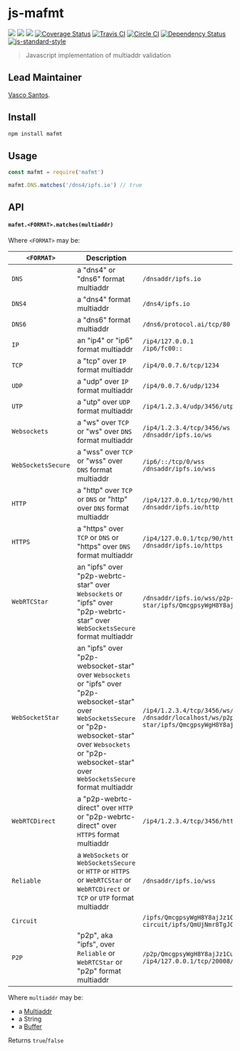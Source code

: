 js-mafmt
========

[![](https://img.shields.io/badge/made%20by-Protocol%20Labs-blue.svg?style=flat-square)](http://ipn.io)
[![](https://img.shields.io/badge/project-IPFS-blue.svg?style=flat-square)](http://ipfs.io/)
[![](https://img.shields.io/badge/freenode-%23ipfs-blue.svg?style=flat-square)](http://webchat.freenode.net/?channels=%23ipfs)
[![Coverage Status](https://coveralls.io/repos/github/whyrusleeping/js-mafmt/badge.svg?branch=master)](https://coveralls.io/github/whyrusleeping/js-mafmt?branch=master)
[![Travis CI](https://travis-ci.org/whyrusleeping/js-mafmt.svg?branch=master)](https://travis-ci.org/whyrusleeping/js-mafmt)
[![Circle CI](https://circleci.com/gh/whyrusleeping/js-mafmt.svg?style=svg)](https://circleci.com/gh/whyrusleeping/js-mafmt)
[![Dependency Status](https://david-dm.org/whyrusleeping/js-mafmt.svg?style=flat-square)](https://david-dm.org/whyrusleeping/js-mafmt) [![js-standard-style](https://img.shields.io/badge/code%20style-standard-brightgreen.svg?style=flat-square)](https://github.com/feross/standard)

> Javascript implementation of multiaddr validation

## Lead Maintainer

[Vasco Santos](https://github.com/vasco-santos).

## Install

```sh
npm install mafmt
```

## Usage

```js
const mafmt = require('mafmt')

mafmt.DNS.matches('/dns4/ipfs.io') // true
```

## API

#### `mafmt.<FORMAT>.matches(multiaddr)`

Where `<FORMAT>` may be:

| `<FORMAT>` | Description | Example(s) |
| --- | --- | --- |
| `DNS` | a "dns4" or "dns6" format multiaddr | `/dnsaddr/ipfs.io`
| `DNS4` | a "dns4" format multiaddr | `/dns4/ipfs.io` |
| `DNS6` | a "dns6" format multiaddr | `/dns6/protocol.ai/tcp/80` |
| `IP` | an "ip4" or "ip6" format multiaddr | `/ip4/127.0.0.1` <br> `/ip6/fc00::` |
| `TCP` | a "tcp" over `IP` format multiaddr | `/ip4/0.0.7.6/tcp/1234` |
| `UDP` | a "udp" over `IP` format multiaddr | `/ip4/0.0.7.6/udp/1234` |
| `UTP` | a "utp" over `UDP` format multiaddr | `/ip4/1.2.3.4/udp/3456/utp` |
| `Websockets` | a "ws" over `TCP` or "ws" over `DNS` format multiaddr | `/ip4/1.2.3.4/tcp/3456/ws` <br> `/dnsaddr/ipfs.io/ws` |
| `WebSocketsSecure` | a "wss" over `TCP` or "wss" over `DNS` format multiaddr | `/ip6/::/tcp/0/wss` <br> `/dnsaddr/ipfs.io/wss` |
| `HTTP` | a "http" over `TCP` or `DNS` or "http" over `DNS` format multiaddr | `/ip4/127.0.0.1/tcp/90/http` <br> `/dnsaddr/ipfs.io/http` |
| `HTTPS` | a "https" over `TCP` or `DNS` or "https" over `DNS` format multiaddr | `/ip4/127.0.0.1/tcp/90/https` <br> `/dnsaddr/ipfs.io/https` |
| `WebRTCStar` | an "ipfs" over "p2p-webrtc-star" over `Websockets` or "ipfs" over "p2p-webrtc-star" over `WebSocketsSecure` format multiaddr | `/dnsaddr/ipfs.io/wss/p2p-webrtc-star/ipfs/QmcgpsyWgH8Y8ajJz1Cu72KnS5uo2Aa2LpzU7kinSoooo4` |
| `WebSocketStar` | an "ipfs" over "p2p-websocket-star" over `Websockets` or "ipfs" over "p2p-websocket-star" over `WebSocketsSecure` or "p2p-websocket-star" over `Websockets` or "p2p-websocket-star" over `WebSocketsSecure` format multiaddr | `/ip4/1.2.3.4/tcp/3456/ws/p2p-websocket-star` <br> `/dnsaddr/localhost/ws/p2p-websocket-star/ipfs/QmcgpsyWgH8Y8ajJz1Cu72KnS5uo2Aa2LpzU7kinSoooo4` |
| `WebRTCDirect` | a "p2p-webrtc-direct" over `HTTP` or "p2p-webrtc-direct" over `HTTPS` format multiaddr | `/ip4/1.2.3.4/tcp/3456/http/p2p-webrtc-direct` |
| `Reliable` | a `WebSockets` or `WebSocketsSecure` or `HTTP` or `HTTPS` or `WebRTCStar` or `WebRTCDirect` or `TCP` or `UTP` format multiaddr | `/dnsaddr/ipfs.io/wss` |
| `Circuit` |  | `/ipfs/QmcgpsyWgH8Y8ajJz1Cu72KnS5uo2Aa2LpzU7kinSoooo4/p2p-circuit/ipfs/QmUjNmr8TgJCn1Ao7DvMy4cjoZU15b9bwSCBLE3vwXiwgj` |
| `P2P` | "p2p", aka "ipfs", over `Reliable` or `WebRTCStar` or "p2p" format multiaddr | `/p2p/QmcgpsyWgH8Y8ajJz1Cu72KnS5uo2Aa2LpzU7kinSoooo4` <br> `/ip4/127.0.0.1/tcp/20008/ws/p2p/QmUjNmr8TgJCn1Ao7DvMy4cjoZU15b9bwSCBLE3vwXiwgj` |

Where `multiaddr` may be:

* a [Multiaddr](https://www.npmjs.com/package/multiaddr)
* a String
* a [Buffer](https://www.npmjs.com/package/buffer)

Returns `true`/`false`
